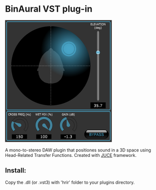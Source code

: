 # BinAural VST plug-in 
![](screenshot.png?raw=true)

A mono-to-stereo DAW plugin that positiones sound in a 3D space using Head-Related Transfer Functions.
Created with [JUCE](http://www.juce.com/) framework.

## Install:
Copy the .dll (or .vst3) with 'hrir' folder to your plugins directory.
